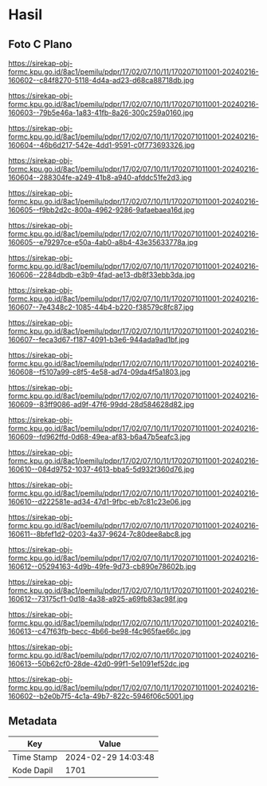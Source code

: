 # Hasil

## Foto C Plano

https://sirekap-obj-formc.kpu.go.id/8ac1/pemilu/pdpr/17/02/07/10/11/1702071011001-20240216-160602--c84f8270-5118-4d4a-ad23-d68ca88718db.jpg

https://sirekap-obj-formc.kpu.go.id/8ac1/pemilu/pdpr/17/02/07/10/11/1702071011001-20240216-160603--79b5e46a-1a83-41fb-8a26-300c259a0160.jpg

https://sirekap-obj-formc.kpu.go.id/8ac1/pemilu/pdpr/17/02/07/10/11/1702071011001-20240216-160604--46b6d217-542e-4dd1-9591-c0f773693326.jpg

https://sirekap-obj-formc.kpu.go.id/8ac1/pemilu/pdpr/17/02/07/10/11/1702071011001-20240216-160604--288304fe-a249-41b8-a940-afddc51fe2d3.jpg

https://sirekap-obj-formc.kpu.go.id/8ac1/pemilu/pdpr/17/02/07/10/11/1702071011001-20240216-160605--f9bb2d2c-800a-4962-9286-9afaebaea16d.jpg

https://sirekap-obj-formc.kpu.go.id/8ac1/pemilu/pdpr/17/02/07/10/11/1702071011001-20240216-160605--e79297ce-e50a-4ab0-a8b4-43e35633778a.jpg

https://sirekap-obj-formc.kpu.go.id/8ac1/pemilu/pdpr/17/02/07/10/11/1702071011001-20240216-160606--2284dbdb-e3b9-4fad-ae13-db8f33ebb3da.jpg

https://sirekap-obj-formc.kpu.go.id/8ac1/pemilu/pdpr/17/02/07/10/11/1702071011001-20240216-160607--7e4348c2-1085-44b4-b220-f38579c8fc87.jpg

https://sirekap-obj-formc.kpu.go.id/8ac1/pemilu/pdpr/17/02/07/10/11/1702071011001-20240216-160607--feca3d67-f187-4091-b3e6-944ada9ad1bf.jpg

https://sirekap-obj-formc.kpu.go.id/8ac1/pemilu/pdpr/17/02/07/10/11/1702071011001-20240216-160608--f5107a99-c8f5-4e58-ad74-09da4f5a1803.jpg

https://sirekap-obj-formc.kpu.go.id/8ac1/pemilu/pdpr/17/02/07/10/11/1702071011001-20240216-160609--83ff9086-ad9f-47f6-99dd-28d584628d82.jpg

https://sirekap-obj-formc.kpu.go.id/8ac1/pemilu/pdpr/17/02/07/10/11/1702071011001-20240216-160609--fd962ffd-0d68-49ea-af83-b6a47b5eafc3.jpg

https://sirekap-obj-formc.kpu.go.id/8ac1/pemilu/pdpr/17/02/07/10/11/1702071011001-20240216-160610--084d9752-1037-4613-bba5-5d932f360d76.jpg

https://sirekap-obj-formc.kpu.go.id/8ac1/pemilu/pdpr/17/02/07/10/11/1702071011001-20240216-160610--d222581e-ad34-47d1-9fbc-eb7c81c23e06.jpg

https://sirekap-obj-formc.kpu.go.id/8ac1/pemilu/pdpr/17/02/07/10/11/1702071011001-20240216-160611--8bfef1d2-0203-4a37-9624-7c80dee8abc8.jpg

https://sirekap-obj-formc.kpu.go.id/8ac1/pemilu/pdpr/17/02/07/10/11/1702071011001-20240216-160612--05294163-4d9b-49fe-9d73-cb890e78602b.jpg

https://sirekap-obj-formc.kpu.go.id/8ac1/pemilu/pdpr/17/02/07/10/11/1702071011001-20240216-160612--73175cf1-0d18-4a38-a925-a69fb83ac98f.jpg

https://sirekap-obj-formc.kpu.go.id/8ac1/pemilu/pdpr/17/02/07/10/11/1702071011001-20240216-160613--c47f63fb-becc-4b66-be98-f4c965fae66c.jpg

https://sirekap-obj-formc.kpu.go.id/8ac1/pemilu/pdpr/17/02/07/10/11/1702071011001-20240216-160613--50b62cf0-28de-42d0-99f1-5e1091ef52dc.jpg

https://sirekap-obj-formc.kpu.go.id/8ac1/pemilu/pdpr/17/02/07/10/11/1702071011001-20240216-160602--b2e0b7f5-4c1a-49b7-822c-5946f06c5001.jpg


## Metadata

| Key        | Value               |
| ---------- | ------------------- |
| Time Stamp | 2024-02-29 14:03:48 |
| Kode Dapil | 1701                |



